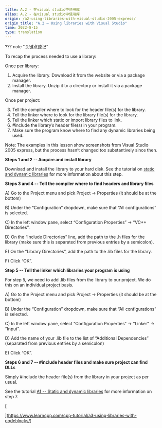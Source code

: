 ```yaml
---
title: A.2 - 在visual studio中使用库
alias: A.2 - 在visual studio中使用库
origin: /a2-using-libraries-with-visual-studio-2005-express/
origin_title: "A.2 — Using libraries with Visual Studio"
time: 2022-8-15
type: translation
---
```


??? note "关键点速记"


To recap the process needed to use a library:

Once per library:

1.  Acquire the library. Download it from the website or via a package manager.
2.  Install the library. Unzip it to a directory or install it via a package manager.

Once per project:

3.  Tell the compiler where to look for the header file(s) for the library.
4.  Tell the linker where to look for the library file(s) for the library.
5.  Tell the linker which static or import library files to link.
6.  #include the library’s header file(s) in your program.
7.  Make sure the program know where to find any dynamic libraries being used.

Note: The examples in this lesson show screenshots from Visual Studio 2005 express, but the process hasn’t changed too substantively since then.

**Steps 1 and 2 -- Acquire and install library**

Download and install the library to your hard disk. See the tutorial on [static and dynamic libraries](https://www.learncpp.com/cpp-tutorial/a1-static-and-dynamic-libraries/) for more information about this step.

**Steps 3 and 4 -- Tell the compiler where to find headers and library files**

A) Go to the Project menu and pick Project -> Properties (it should be at the bottom)

B) Under the “Configuration” dropdown, make sure that “All configurations” is selected.

C) In the left window pane, select “Configuration Properties” -> “VC++ Directories”.

D) On the “Include Directories” line, add the path to the .h files for the library (make sure this is separated from previous entries by a semicolon).

E) On the “Library Directories”, add the path to the .lib files for the library.

F) Click “OK”.

**Step 5 -- Tell the linker which libraries your program is using**

For step 5, we need to add .lib files from the library to our project. We do this on an individual project basis.

A) Go to the Project menu and pick Project -> Properties (it should be at the bottom)

B) Under the “Configuration” dropdown, make sure that “All configurations” is selected.

C) In the left window pane, select “Configuration Properties” -> “Linker” -> “Input”.

D) Add the name of your .lib file to the list of “Additional Dependencies” (separated from previous entries by a semicolon)

E) Click “OK”.

**Steps 6 and 7 -- #include header files and make sure project can find DLLs**

Simply #include the header file(s) from the library in your project as per usual.

See the tutorial [A1 -- Static and dynamic libraries](https://www.learncpp.com/cpp-tutorial/a1-static-and-dynamic-libraries/) for more information on step 7.

[

](https://www.learncpp.com/cpp-tutorial/a3-using-libraries-with-codeblocks/)